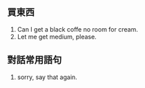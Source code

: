 ## 買東西
1. Can I get a black coffe no room for cream.
2. Let me get medium, please.


## 對話常用語句
1. sorry, say that again.

